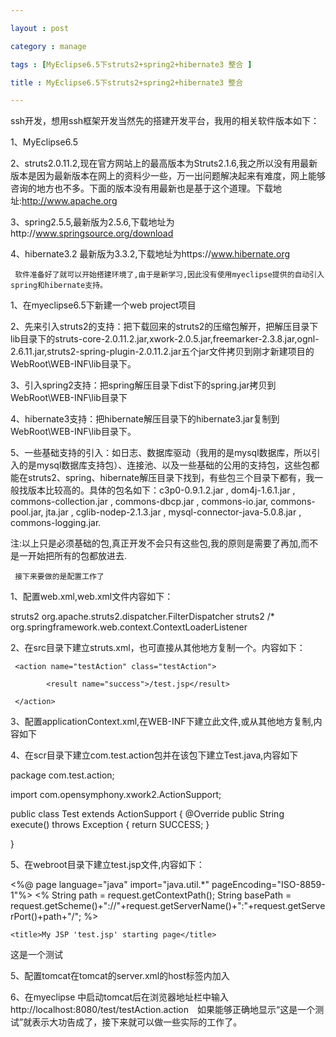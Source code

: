 ```yaml
---

layout : post

category : manage

tags : [MyEclipse6.5下struts2+spring2+hibernate3 整合 ]

title : MyEclipse6.5下struts2+spring2+hibernate3 整合

---
```


ssh开发，想用ssh框架开发当然先的搭建开发平台，我用的相关软件版本如下：

1、MyEclipse6.5

2、struts2.0.11.2,现在官方网站上的最高版本为Struts2.1.6,我之所以没有用最新版本是因为最新版本在网上的资料少一些，万一出问题解决起来有难度，网上能够咨询的地方也不多。下面的版本没有用最新也是基于这个道理。下载地址:http://www.apache.org

3、spring2.5.5,最新版为2.5.6,下载地址为http://www.springsource.org/download

4、hibernate3.2 最新版为3.3.2,下载地址为https://www.hibernate.org

     软件准备好了就可以开始搭建环境了,由于是新学习,因此没有使用myeclipse提供的自动引入spring和hibernate支持。

1、在myeclipse6.5下新建一个web project项目

2、先来引入struts2的支持：把下载回来的struts2的压缩包解开，把解压目录下lib目录下的struts-core-2.0.11.2.jar,xwork-2.0.5.jar,freemarker-2.3.8.jar,ognl-2.6.11.jar,struts2-spring-plugin-2.0.11.2.jar五个jar文件拷贝到刚才新建项目的WebRoot\WEB-INF\lib目录下。

3、引入spring2支持：把spring解压目录下dist下的spring.jar拷贝到WebRoot\WEB-INF\lib目录下

4、hibernate3支持：把hibernate解压目录下的hibernate3.jar复制到WebRoot\WEB-INF\lib目录下。

5、一些基础支持的引入：如日志、数据库驱动（我用的是mysql数据库，所以引入的是mysql数据库支持包）、连接池、以及一些基础的公用的支持包，这些包都能在struts2、spring、hibernate解压目录下找到，有些包三个目录下都有，我一般找版本比较高的。具体的包名如下：c3p0-0.9.1.2.jar , dom4j-1.6.1.jar , commons-collection.jar , commons-dbcp.jar , commons-io.jar, commons-pool.jar, jta.jar , cglib-nodep-2.1.3.jar , mysql-connector-java-5.0.8.jar , commons-logging.jar.

注:以上只是必须基础的包,真正开发不会只有这些包,我的原则是需要了再加,而不是一开始把所有的包都放进去.

     接下来要做的是配置工作了

1、配置web.xml,web.xml文件内容如下：

<?xml version="1.0" encoding="UTF-8"?>
<web-app version="2.5"
xmlns="http://java.sun.com/xml/ns/javaee"
xmlns:xsi="http://www.w3.org/2001/XMLSchema-instance"
xsi:schemaLocation="http://java.sun.com/xml/ns/javaee
http://java.sun.com/xml/ns/javaee/web-app_2_5.xsd">
<!-- 配置struts2的拦截器（过滤器） -->
  <filter>
       <filter-name>struts2</filter-name>
       <filter-class>org.apache.struts2.dispatcher.FilterDispatcher</filter-class>
  </filter>

<filter-mapping>
      <filter-name>struts2</filter-name>
       <url-pattern>/*</url-pattern>
</filter-mapping>


<!--配置spring的监听器-->
<listener>
      <listener-class>org.springframework.web.context.ContextLoaderListener</listener-class>
</listener>
</web-app>


2、在src目录下建立struts.xml，也可直接从其他地方复制一个。内容如下：

<?xml version="1.0" encoding="UTF-8" ?>
<!DOCTYPE struts PUBLIC
    "-//Apache Software Foundation//DTD Struts Configuration 2.0//EN"
    "http://struts.apache.org/dtds/struts-2.0.dtd">

<struts>

<!--指定字符集-->

<constant name="struts.i18n.encoding" value="UTF-8"></constant>

<package name="struts2" extends="struts-default">



<!--这个action用于测试配置是否正确，没有实际用处-->
     <action name="testAction" class="testAction">

            <result name="success">/test.jsp</result>

     </action>

</package>
</struts>



3、配置applicationContext.xml,在WEB-INF下建立此文件,或从其他地方复制,内容如下

<?xml version="1.0" encoding="UTF-8"?>
<!--
  - Middle tier application context definition for the image database.
  -->
<beans xmlns="http://www.springframework.org/schema/beans"
  xmlns:xsi="http://www.w3.org/2001/XMLSchema-instance"
  xmlns:context="http://www.springframework.org/schema/context"
  xmlns:tx="http://www.springframework.org/schema/tx"
  xsi:schemaLocation="http://www.springframework.org/schema/beans http://www.springframework.org/schema/beans/spring-beans-2.5.xsd
    http://www.springframework.org/schema/context http://www.springframework.org/schema/context/spring-context-2.5.xsd
    http://www.springframework.org/schema/tx http://www.springframework.org/schema/tx/spring-tx-2.5.xsd">

<!-- Configurer that replaces ${...} placeholders with values from a properties file -->
<!-- (in this case, JDBC-related settings for the dataSource definition below) -->

<bean id="testAction" class="com.test.action.Test">

</bean>
</beans>



4、在scr目录下建立com.test.action包并在该包下建立Test.java,内容如下

package com.test.action;

import com.opensymphony.xwork2.ActionSupport;

public class Test extends ActionSupport {
@Override
public String execute() throws Exception {
  return SUCCESS;
}

}

5、在webroot目录下建立test.jsp文件,内容如下：

<%@ page language="java" import="java.util.*" pageEncoding="ISO-8859-1"%>
<%
String path = request.getContextPath();
String basePath = request.getScheme()+"://"+request.getServerName()+":"+request.getServerPort()+path+"/";
%>

<!DOCTYPE HTML PUBLIC "-//W3C//DTD HTML 4.01 Transitional//EN">
<html>
  <head>
    <base href="<%=basePath%>">
   
    <title>My JSP 'test.jsp' starting page</title>
<meta http-equiv="pragma" content="no-cache">
<meta http-equiv="cache-control" content="no-cache">
<meta http-equiv="expires" content="0">   
<meta http-equiv="keywords" content="keyword1,keyword2,keyword3">
<meta http-equiv="description" content="This is my page">
<!--
<link rel="stylesheet" type="text/css" href="styles.css">
-->
  </head>
 
  <body>
   这是一个测试 <br>
  </body>
</html>


5、配置tomcat在tomcat的server.xml的host标签内加入  <Context path="/test" docBase="D:\test\WebRoot"  reloadable="true" />



6、在myeclipse 中启动tomcat后在浏览器地址栏中输入http://localhost:8080/test/testAction.action　如果能够正确地显示“这是一个测试”就表示大功告成了，接下来就可以做一些实际的工作了。 


 
